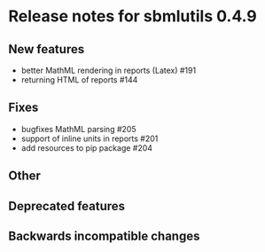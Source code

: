 # Release notes for sbmlutils 0.4.9

## New features
- better MathML rendering in reports (Latex) #191
- returning HTML of reports #144

## Fixes
- bugfixes MathML parsing #205
- support of inline units in reports #201
- add resources to pip package #204

## Other

## Deprecated features

## Backwards incompatible changes 
